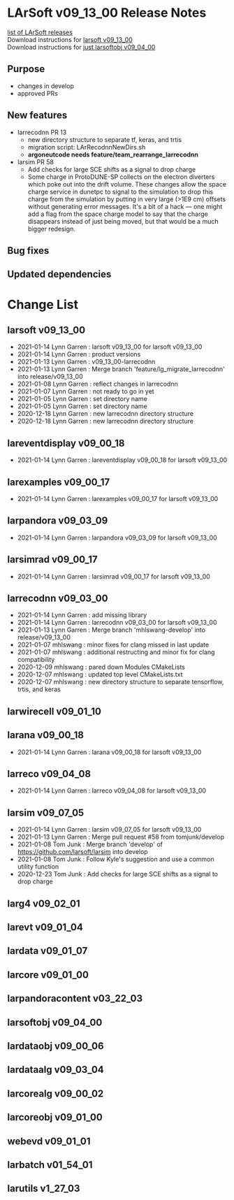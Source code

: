 # LArSoft v09_13_00 Release Notes



[list of LArSoft releases](LArSoft_release_list)  
Download instructions for [larsoft v09_13_00](https://scisoft.fnal.gov/scisoft/bundles/larsoft/v09_13_00/larsoft-v09_13_00.html)  
Download instructions for [just larsoftobj v09_04_00](https://scisoft.fnal.gov/scisoft/bundles/larsoftobj/v09_04_00/larsoftobj-v09_04_00.html)

## Purpose

-   changes in develop
-   approved PRs

## New features

-   larrecodnn PR 13
    -   new directory structure to separate tf, keras, and trtis
    -   migration script: LArRecodnnNewDirs.sh
    -   **argoneutcode needs feature/team_rearrange_larrecodnn**
-   larsim PR 58
    -   Add checks for large SCE shifts as a signal to drop charge
    -   Some charge in ProtoDUNE-SP collects on the electron diverters which poke out into the drift volume. These changes allow the space charge service in dunetpc to signal to the simulation to drop this charge from the simulation by putting in very large (\>1E9 cm) offsets without generating error messages. It's a bit of a hack — one might add a flag from the space charge model to say that the charge disappears instead of just being moved, but that would be a much bigger redesign.

## Bug fixes

## Updated dependencies

# Change List

## larsoft v09_13_00

-   2021-01-14 Lynn Garren : larsoft v09_13_00 for larsoft v09_13_00
-   2021-01-14 Lynn Garren : product versions
-   2021-01-13 Lynn Garren : v09_13_00-larrecodnn
-   2021-01-13 Lynn Garren : Merge branch 'feature/lg_migrate_larrecodnn' into release/v09_13_00
-   2021-01-08 Lynn Garren : reflect changes in larrecodnn
-   2021-01-07 Lynn Garren : not ready to go in yet
-   2021-01-05 Lynn Garren : set directory name
-   2021-01-05 Lynn Garren : set directory name
-   2020-12-18 Lynn Garren : new larrecodnn directory structure
-   2020-12-18 Lynn Garren : new larrecodnn directory structure

## lareventdisplay v09_00_18

-   2021-01-14 Lynn Garren : lareventdisplay v09_00_18 for larsoft v09_13_00

## larexamples v09_00_17

-   2021-01-14 Lynn Garren : larexamples v09_00_17 for larsoft v09_13_00

## larpandora v09_03_09

-   2021-01-14 Lynn Garren : larpandora v09_03_09 for larsoft v09_13_00

## larsimrad v09_00_17

-   2021-01-14 Lynn Garren : larsimrad v09_00_17 for larsoft v09_13_00

## larrecodnn v09_03_00

-   2021-01-14 Lynn Garren : add missing library
-   2021-01-14 Lynn Garren : larrecodnn v09_03_00 for larsoft v09_13_00
-   2021-01-13 Lynn Garren : Merge branch 'mhlswang-develop' into release/v09_13_00
-   2021-01-07 mhlswang : minor fixes for clang missed in last update
-   2021-01-07 mhlswang : additional restructing and minor fix for clang compatibility
-   2020-12-09 mhlswang : pared down Modules CMakeLists
-   2020-12-07 mhlswang : updated top level CMakeLists.txt
-   2020-12-07 mhlswang : new directory structure to separate tensorflow, trtis, and keras

## larwirecell v09_01_10

## larana v09_00_18

-   2021-01-14 Lynn Garren : larana v09_00_18 for larsoft v09_13_00

## larreco v09_04_08

-   2021-01-14 Lynn Garren : larreco v09_04_08 for larsoft v09_13_00

## larsim v09_07_05

-   2021-01-14 Lynn Garren : larsim v09_07_05 for larsoft v09_13_00
-   2021-01-13 Lynn Garren : Merge pull request \#58 from tomjunk/develop
-   2021-01-08 Tom Junk : Merge branch 'develop' of https://github.com/larsoft/larsim into develop
-   2021-01-08 Tom Junk : Follow Kyle's suggestion and use a common utility function
-   2020-12-23 Tom Junk : Add checks for large SCE shifts as a signal to drop charge

## larg4 v09_02_01

## larevt v09_01_04

## lardata v09_01_07

## larcore v09_01_00

## larpandoracontent v03_22_03

## larsoftobj v09_04_00

## lardataobj v09_00_06

## lardataalg v09_03_04

## larcorealg v09_00_02

## larcoreobj v09_01_00

## webevd v09_01_01

## larbatch v01_54_01

## larutils v1_27_03
